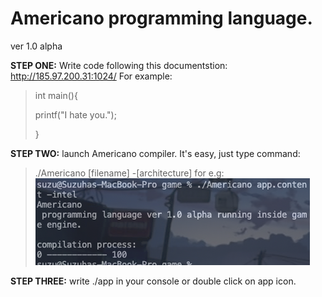 # Americano programming language.
ver 1.0 alpha

**STEP ONE:**
Write code following this documentstion: http://185.97.200.31:1024/
For example:
>int main(){
>
>printf("I hate you.");
>
>}

**STEP TWO:**
launch Americano compiler. It's easy, just type command: 
>  ./Americano [filename] -[architecture]
for e.g: 
![screenshot](screen-shot-1.png)

**STEP THREE:**
write ./app in your console or double click on app icon.
